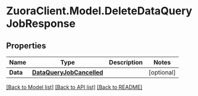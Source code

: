 # ZuoraClient.Model.DeleteDataQueryJobResponse

## Properties

Name | Type | Description | Notes
------------ | ------------- | ------------- | -------------
**Data** | [**DataQueryJobCancelled**](DataQueryJobCancelled.md) |  | [optional] 

[[Back to Model list]](../README.md#documentation-for-models) [[Back to API list]](../README.md#documentation-for-api-endpoints) [[Back to README]](../README.md)

